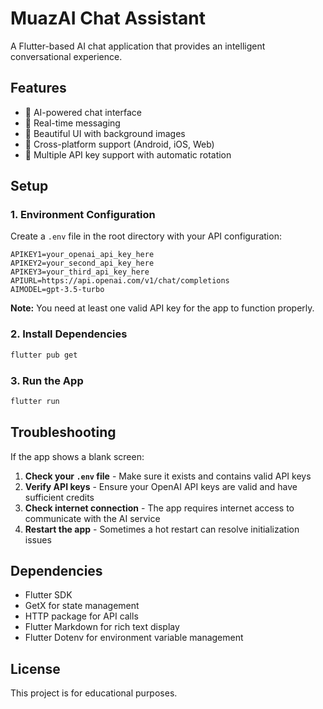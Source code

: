 # MuazAI Chat Assistant

A Flutter-based AI chat application that provides an intelligent conversational experience.

## Features

- 🤖 AI-powered chat interface
- 💬 Real-time messaging
- 🎨 Beautiful UI with background images
- 📱 Cross-platform support (Android, iOS, Web)
- 🔄 Multiple API key support with automatic rotation

## Setup

### 1. Environment Configuration

Create a `.env` file in the root directory with your API configuration:

```env
APIKEY1=your_openai_api_key_here
APIKEY2=your_second_api_key_here
APIKEY3=your_third_api_key_here
APIURL=https://api.openai.com/v1/chat/completions
AIMODEL=gpt-3.5-turbo
```

**Note:** You need at least one valid API key for the app to function properly.

### 2. Install Dependencies

```bash
flutter pub get
```

### 3. Run the App

```bash
flutter run
```

## Troubleshooting

If the app shows a blank screen:

1. **Check your `.env` file** - Make sure it exists and contains valid API keys
2. **Verify API keys** - Ensure your OpenAI API keys are valid and have sufficient credits
3. **Check internet connection** - The app requires internet access to communicate with the AI service
4. **Restart the app** - Sometimes a hot restart can resolve initialization issues

## Dependencies

- Flutter SDK
- GetX for state management
- HTTP package for API calls
- Flutter Markdown for rich text display
- Flutter Dotenv for environment variable management

## License

This project is for educational purposes.
